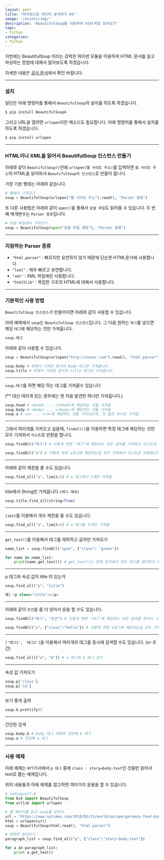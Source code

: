 ```yaml
---
layout: post
title: "파이썬으로 데이터 분석하기 #3"
image: '/assets/img/'
description: 'BeautifulSoup를 이용하여 html파일 읽어오기'
tags:
- Python
categories:
- Python
---
```


이번에는 BeautifulSoup 이라는 강력한 파이썬 모듈을 이용하여 HTML 문서를 일고 파싱하는 방법에 대해서
알아보도록 하겠습니다.

자세한 내용은 [공식 문서](https://www.crummy.com/software/BeautifulSoup/bs4/doc/)에서 확인 바랍니다.

---

### 설치

일단은 아래 명령어를 통해서 `BeautifulSoup`의 설치를 하도록 하겠습니다.

```bash
$ pip install BeautifulSoup4
```

그리고 URL을 열려면 `urlopen`이란 메소드도 필요합니다.
아래 명령어를 통해서 설치를 하도록 하겠습니다.

```bash
$ pip install urlopen
```

---

### HTML이나 XML을 읽어서 BeautifulSoup 인스턴스 만들기

아래와 같이 `BeautifulSoup()`안에 `urlopen(웹 사이트 주소)`를 입력하면 `웹 사이트 주소`의 HTML을 읽어와서 
`BeautifulSoup의 인스턴스`로 만들어 줍니다. 

가장 기본 형태는 아래와 같습니다.

```python
# 웹에서 가져오기
soup = BeautifulSoup(urlopen("웹 사이트 주소").read(), "Parser 종류")
``` 

또 다른 사용법은 아래와 같이 `open()`을 통해서 `로컬 파일`도 읽어올 수 있습니다. 두 번째 매개변수는 `Parser 종류`입니다.

```python
# 로컬 파일에서 가져오기
soup = BeautifulSoup(open("로컬 파일 경로"), "Parser 종류")
```

---

### 지원하는 Parser 종류

- `"html.parser"` : 빠르지만 유연하지 않기 때문에 단순한 HTML문서에 사용합니다. 
- `"lxml"` : 매우 빠르고 유연합니다.
- `"xml"` : XML 파일에만 사용합니다.
- `"html5lib"` : 복잡한 구조의 HTML에 대해서 사용합니다.

---

### 기본적인 사용 방법

`BeautifulSoup 인스턴스`가 만들어지면 아래와 같이 사용할 수 있습니다.

아래 예제에서 `soup`는 `BeautifulSoup 인스턴스`입니다. 그 다음 원하는 `태그`를 넣으면 해당 `태그`에 해당하는 것만 가져옵니다.

```python
soup.태그
```

아래와 같이 사용할 수 있습니다.

```python
soup = BeautifulSoup(urlopen("http://naver.com").read(), "html.parser")

soup.body # 위에서 가져온 문서의 body 태그만 가져옵니다.
soup.title # 위에서 가져온 문서의 title 태그만 가져옵니다.
```

---

`soup.태그`를 하면 해당 하는 태그를 가져올수 있습니다

(** 대신 여러개 있는 경우에는 맨 처음 발견한 하나만 가져옵니다.)

```python
soup.head # <head> ... </head>에 해당하는 것들 가져옴
soup.body # <body> ... </body>에 해당하는 것들 가져옴
soup.a # <a> ... </a>에 해당하는 것들 가져오는데, 첫 발견 하나만 가져옴
```

---

그래서 여러개를 가져오고 싶을때, `findall()`을 이용하면 특정 태그에 해당하는 것만 모두 가져와서 `리스트`로 반환을 합니다.

```python
soup.findAll("태그") # 이렇게 하면 "태그"에 해당하는 모든 글자를 가져와서 리스트로 반환합니다.

soup.findAll("a") # 이렇게 하면 a태그에 해당하는걸 모두 가져와서 리스트로 반환합니다.
```

---

아래와 같이 제한을 줄 수도 있습니다.

```python
soup.find_all("a", limit=2) # a 태그에서 2개만 가져옴
```

---

title에서 String만 가져옵니다.`(태그 제외)`

```python
soup.title.find_all(string=True)
```

---


`limit`를 이용해서 개수 제한을 둘 수도 있습니다.

```python
soup.find_all("a", limit=2) # a 태그를 두개만 가져옴
```

---

`get_text()`를 이용해서 태그를 제외하고 글자만 가져오기

```python
name_list = soup.findAll("span", {"class": "green"})

for name in name_list:
    print(name.get_text()) # get_text()는 현재 문서에서 모든 태그를 제거하고 텍스트만 들어 있는 문자열을 반환합니다

```

---

p 태그와 속성 값이 title 이 있는거
```python
soup.find_all("p", "title")

예) <p class="title"></p>
```

---

아래와 같이 `조건`을 좀 더 넣어서 응용 할 수도 있습니다.

```python
soup.findAll("태그", "조건") # 이렇게 하면 "태그"에 해당하는 모든 글자를 찾아서 그 중에 "조건"에 해당하는 것을 리스트로 반환합니다.

soup.findAll("a", {"class":"hello"}) # 이렇게 하면 a태그에 해당하는걸 모두 가져와서 class가 hello인것만 가져옵니다.
```

---

`['태그1', '태그2']`을 이용해서 여러개의 태그를 동시에 검색할 수도 있습니다. (or 조건)

```python
soup.find_all(["a", "b"]) # a 태그와 b 태그 찾기
```

---

속성 값 가져오기

```python
soup.p['class']
soup.p['id']
```

---

보기 좋게 출력

```python
soup.b.prettify()
```

---

간단한 검색

```python
soup.body.b # body 태그 아래의 첫번째 b 태그
soup.a # 첫번째 a 태그
```

---

### 사용 예제

아래 예제는 `NYT`기사에서 `p 태그` 중에 `class : story=body-text`인 것들만 읽어서 text로 뽑는 예제입니다.

위의 내용들과 아래 예제를 참고하면 여러가지 응용을 할 수 있습니다.

```python
# coding=utf-8
from bs4 import BeautifulSoup
from urllib import urlopen

# 웹 페이지를 읽고 soup을 만든다.
url = "https://www.nytimes.com/2018/03/15/world/europe/germany-food-bank-migrant-ban.html?hp&action=click&pgtype=Homepage&clickSource=image&module=photo-spot-region&region=top-news&WT.nav=top-news"
html = urlopen(url)
soup = BeautifulSoup(html.read(), "html.parser")

# 본문만 읽어오기
paragraph_list = soup.find_all("p", {"class":"story-body-text"})

for a in paragraph_list:
    print a.get_text()
```